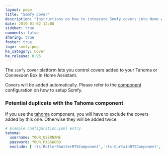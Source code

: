 ```yaml
---
layout: page
title: "Somfy Cover"
description: "Instructions on how to integrate Somfy covers into Home Assistant."
date: 2019-01-02 12:00
sidebar: true
comments: false
sharing: true
footer: true
logo: somfy.png
ha_category: Cover
ha_release: 0.95
---
```


The `somfy` cover platform lets you control covers added to your Tahoma or Connexoon Box in Home Assistant.

Covers will be added automatically. Please refer to the [component](/components/somfy/) configuration on how to setup Somfy.

### Potential duplicate with the Tahoma component
If you use the [tahoma](/component/tahoma) component, you will have to exclude the covers added by this one. Otherwise they will be added twice.

```yaml
# Example configuration.yaml entry
tahoma:
  username: YOUR_USERNAME
  password: YOUR_PASSWORD
  exclude: ['rts:RollerShutterRTSComponent','rts:CurtainRTSComponent','rts:BlindRTSComponent','rts:VenetianBlindRTSComponent','rts:DualCurtainRTSComponent','rts:ExteriorVenetianBlindRTSComponent','io:ExteriorVenetianBlindIOComponent','io:RollerShutterUnoIOComponent','io:RollerShutterWithLowSpeedManagementIOComponent','io:RollerShutterVeluxIOComponent','io:RollerShutterGenericIOComponent','io:WindowOpenerVeluxIOComponent','io:VerticalExteriorAwningIOComponent','io:HorizontalAwningIOComponent']
```
